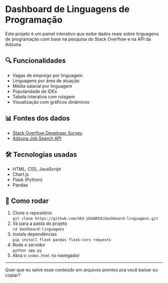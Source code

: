 # Dashboard de Linguagens de Programação

Este projeto é um painel interativo que exibe dados reais sobre linguagens de programação com base na pesquisa do Stack Overflow e na API da Adzuna.

## 🔍 Funcionalidades

- Vagas de emprego por linguagem
- Linguagens por área de atuação
- Média salarial por linguagem
- Popularidade de IDEs
- Tabela interativa com rolagem
- Visualização com gráficos dinâmicos

## 📊 Fontes dos dados

- [Stack Overflow Developer Survey](https://survey.stackoverflow.co/2023/)
- [Adzuna Job Search API](https://developer.adzuna.com/)

## 🛠 Tecnologias usadas

- HTML, CSS, JavaScript
- Chart.js
- Flask (Python)
- Pandas

## 🚀 Como rodar

1. Clone o repositório  
   `git clone https://github.com/SEU_USUARIO/dashboard-linguagens.git`
2. Vá para a pasta do projeto  
   `cd dashboard-linguagens`
3. Instale dependências  
   `pip install flask pandas flask-cors requests`
4. Rode o servidor  
   `python app.py`
5. Abra o `index.html` no navegador

---

Quer que eu salve esse conteúdo em arquivos prontos pra você baixar ou copiar?
